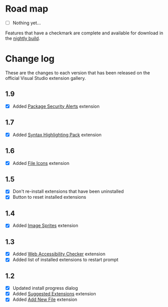 # Road map

- [ ] Nothing yet...

Features that have a checkmark are complete and available for
download in the
[nightly build](http://vsixgallery.com/extension/92e3e73b-510f-45bb-8aee-c637e83778b3/).

# Change log

These are the changes to each version that has been released
on the official Visual Studio extension gallery.

## 1.9

- [x] Added [Package Security Alerts](https://marketplace.visualstudio.com/items?itemName=MadsKristensen.PackageSecurityAlerts) extension

## 1.7

- [x] Added [Syntax Highlighting Pack](https://visualstudiogallery.msdn.microsoft.com/d92fd742-bab3-4314-b866-50b871d679ee) extension

## 1.6

- [x] Added [File Icons](https://visualstudiogallery.msdn.microsoft.com/5e1762e8-a88b-417c-8467-6a65d771cc4e) extension

## 1.5

- [x] Don't re-install extensions that have been uninstalled
- [x] Button to reset installed extensions

## 1.4

- [x] Added [Image Sprites](https://visualstudiogallery.msdn.microsoft.com/8bb845e9-5717-4eae-aed3-1fdf6fe5819a) extension

## 1.3

- [x] Added [Web Accessibility Checker](https://visualstudiogallery.msdn.microsoft.com/3aabefab-1681-4fea-8f95-6a62e2f0f1ec) extension
- [x] Added list of installed extensions to restart prompt

## 1.2

- [x] Updated install progress dialog
- [x] Added [Suggested Extensions](https://visualstudiogallery.msdn.microsoft.com/3be88243-8bf1-407a-a7ca-a968d0de2d59) extension
- [x] Added [Add New File](http://visualstudiogallery.msdn.microsoft.com/3f820e99-6c0d-41db-aa74-a18d9623b1f3) extension